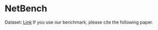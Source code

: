 # NetBench
Dataset: [Link](https://drive.google.com/drive/u/2/folders/1dYGHKKJR5WS4cXISk9AtfW_gB9mdC2ED)
If you use our benchmark, please cite the following paper.

